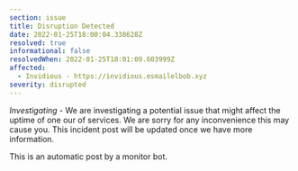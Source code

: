 ```yaml
---
section: issue
title: Disruption Detected
date: 2022-01-25T18:00:04.338628Z
resolved: true
informational: false
resolvedWhen: 2022-01-25T18:01:09.603999Z
affected:
  - Invidious - https://invidious.esmailelbob.xyz
severity: disrupted
---
```

*Investigating* - We are investigating a potential issue that might affect the uptime of one our of services. We are sorry for any inconvenience this may cause you. This incident post will be updated once we have more information.

This is an automatic post by a monitor bot.
        